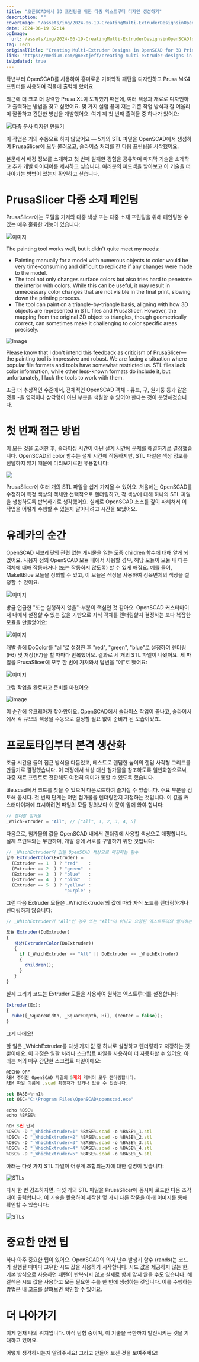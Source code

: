 ```yaml
---
title: "오픈SCAD에서 3D 프린팅을 위한 다중 엑스트루더 디자인 생성하기"
description: ""
coverImage: "/assets/img/2024-06-19-CreatingMulti-ExtruderDesignsinOpenSCADfor3DPrinting_0.png"
date: 2024-06-19 02:14
ogImage:
  url: /assets/img/2024-06-19-CreatingMulti-ExtruderDesignsinOpenSCADfor3DPrinting_0.png
tag: Tech
originalTitle: "Creating Multi-Extruder Designs in OpenSCAD for 3D Printing"
link: "https://medium.com/@nextjeff/creating-multi-extruder-designs-in-openscad-for-3d-printing-6c43a002ef64"
isUpdated: true
---
```


작년부터 OpenSCAD를 사용하여 흥미로운 기하학적 패턴을 디자인하고 Prusa MK4 프린터를 사용하여 직물에 출력해 왔어요.

최근에 더 크고 더 강력한 Prusa XL이 도착했기 때문에, 여러 색상과 재료로 디자인하고 출력하는 방법을 찾고 싶었어요. 몇 가지 실험 끝에 저는 기존 작업 방식과 잘 어울리며 깔끔하고 간단한 방법을 개발했어요. 여기 제 첫 번째 출력물 중 하나가 있어요:

![다중 분사 디자인 만들기](/assets/img/2024-06-19-CreatingMulti-ExtruderDesignsinOpenSCADfor3DPrinting_0.png)

이 작업은 거의 수동으로 하지 않았어요 — 5개의 STL 파일을 OpenSCAD에서 생성하여 PrusaSlicer에 모두 불러오고, 슬라이스 처리를 한 다음 프린팅을 시작했어요.

<!-- cozy-coder - 수평 -->

<ins class="adsbygoogle"
     style="display:block"
     data-ad-client="ca-pub-4877378276818686"
     data-ad-slot="1107185301"
     data-ad-format="auto"
     data-full-width-responsive="true"></ins>

<script>
     (adsbygoogle = window.adsbygoogle || []).push({});
</script>

본문에서 배경 정보를 소개하고 첫 번째 실패한 경험을 공유하며 마지막 기술을 소개하고 추가 개발 아이디어를 제시하고 싶습니다. 여러분의 피드백을 받아보고 이 기술을 더 나아가는 방법이 있는지 확인하고 싶습니다.

# PrusaSlicer 다중 소재 페인팅

PrusaSlicer에는 모델을 가져와 다중 색상 또는 다중 소재 프린팅을 위해 페인팅할 수 있는 매우 훌륭한 기능이 있습니다:

![이미지](/assets/img/2024-06-19-CreatingMulti-ExtruderDesignsinOpenSCADfor3DPrinting_1.png)

<!-- cozy-coder - 수평 -->

<ins class="adsbygoogle"
     style="display:block"
     data-ad-client="ca-pub-4877378276818686"
     data-ad-slot="1107185301"
     data-ad-format="auto"
     data-full-width-responsive="true"></ins>

<script>
     (adsbygoogle = window.adsbygoogle || []).push({});
</script>

The painting tool works well, but it didn't quite meet my needs:

- Painting manually for a model with numerous objects to color would be very time-consuming and difficult to replicate if any changes were made to the model.
- The tool not only changes surface colors but also tries hard to penetrate the interior with colors. While this can be useful, it may result in unnecessary color changes that are not visible in the final print, slowing down the printing process.
- The tool can paint on a triangle-by-triangle basis, aligning with how 3D objects are represented in STL files and PrusaSlicer. However, the mapping from the original 3D object to triangles, though geometrically correct, can sometimes make it challenging to color specific areas precisely.

![Image](/assets/img/2024-06-19-CreatingMulti-ExtruderDesignsinOpenSCADfor3DPrinting_2.png)

Please know that I don't intend this feedback as criticism of PrusaSlicer—the painting tool is impressive and robust. We are facing a situation where popular file formats and tools have somewhat restricted us. STL files lack color information, while other less-known formats do include it, but unfortunately, I lack the tools to work with them.

<!-- cozy-coder - 수평 -->

<ins class="adsbygoogle"
     style="display:block"
     data-ad-client="ca-pub-4877378276818686"
     data-ad-slot="1107185301"
     data-ad-format="auto"
     data-full-width-responsive="true"></ins>

<script>
     (adsbygoogle = window.adsbygoogle || []).push({});
</script>

조금 더 추상적인 수준에서, 전체적인 OpenSCAD 객체 - 큐브, 구, 원기둥 등과 같은 것들 -을 영역이나 삼각형이 아닌 부분을 색칠할 수 있어야 한다는 것이 분명해졌습니다.

# 첫 번째 접근 방법

이 모든 것을 고려한 후, 슬라이싱 시간이 아닌 설계 시간에 문제를 해결하기로 결정했습니다. OpenSCAD의 color 함수는 설계 시간에 작동하지만, STL 파일은 색상 정보를 전달하지 않기 때문에 미리보기로만 유용합니다:

![](/assets/img/2024-06-19-CreatingMulti-ExtruderDesignsinOpenSCADfor3DPrinting_3.png)

<!-- cozy-coder - 수평 -->

<ins class="adsbygoogle"
     style="display:block"
     data-ad-client="ca-pub-4877378276818686"
     data-ad-slot="1107185301"
     data-ad-format="auto"
     data-full-width-responsive="true"></ins>

<script>
     (adsbygoogle = window.adsbygoogle || []).push({});
</script>

PrusaSlicer에 여러 개의 STL 파일을 쉽게 가져올 수 있어요. 처음에는 OpenSCAD를 수정하여 특정 색상의 객체만 선택적으로 렌더링하고, 각 색상에 대해 하나의 STL 파일을 생성하도록 반복하기로 생각했어요. 실제로 OpenSCAD 소스를 깊이 파헤쳐서 이 작업을 어떻게 수행할 수 있는지 알아내려고 시간을 보냈어요.

# 유레카의 순간

OpenSCAD 서브레딧의 관련 없는 게시물을 읽는 도중 children 함수에 대해 알게 되었어요. 사용자 정의 OpenSCAD 모듈 내에서 사용할 경우, 해당 모듈이 모듈 내 다른 객체에 대해 작동하거나 (또는 작동하지 않도록) 할 수 있게 해줘요. 예를 들어, MakeItBlue 모듈을 정의할 수 있고, 이 모듈은 색상을 사용하여 정육면체의 색상을 설정할 수 있어요:

![이미지](/assets/img/2024-06-19-CreatingMulti-ExtruderDesignsinOpenSCADfor3DPrinting_4.png)

<!-- cozy-coder - 수평 -->

<ins class="adsbygoogle"
     style="display:block"
     data-ad-client="ca-pub-4877378276818686"
     data-ad-slot="1107185301"
     data-ad-format="auto"
     data-full-width-responsive="true"></ins>

<script>
     (adsbygoogle = window.adsbygoogle || []).push({});
</script>

방금 언급한 "또는 실행하지 않을"-부분이 핵심인 것 같아요. OpenSCAD 커스터마이저 내에서 설정할 수 있는 값을 기반으로 자식 객체를 렌더링할지 결정하는 보다 복잡한 모듈을 만들었어요:

![이미지](/assets/img/2024-06-19-CreatingMulti-ExtruderDesignsinOpenSCADfor3DPrinting_5.png)

개발 중에 DoColor를 "all"로 설정한 후 "red", "green", "blue"로 설정하여 렌더링(F6) 및 저장(F7)을 할 때마다 반복했어요. 결과로 세 개의 STL 파일이 나왔어요. 세 파일을 PrusaSlicer에 모두 한 번에 가져와서 답변을 "예"로 했어요:

![이미지](/assets/img/2024-06-19-CreatingMulti-ExtruderDesignsinOpenSCADfor3DPrinting_6.png)

<!-- cozy-coder - 수평 -->

<ins class="adsbygoogle"
     style="display:block"
     data-ad-client="ca-pub-4877378276818686"
     data-ad-slot="1107185301"
     data-ad-format="auto"
     data-full-width-responsive="true"></ins>

<script>
     (adsbygoogle = window.adsbygoogle || []).push({});
</script>

그럼 작업을 완료하고 준비를 마쳤어요:

![image](/assets/img/2024-06-19-CreatingMulti-ExtruderDesignsinOpenSCADfor3DPrinting_7.png)

이 순간에 유크레아가 찾아왔어요. OpenSCAD에서 슬라이스 작업이 끝나고, 슬라이서에서 각 큐브의 색상을 수동으로 설정할 필요 없이 준비가 된 모습이었죠.

# 프로토타입부터 본격 생산화

<!-- cozy-coder - 수평 -->

<ins class="adsbygoogle"
     style="display:block"
     data-ad-client="ca-pub-4877378276818686"
     data-ad-slot="1107185301"
     data-ad-format="auto"
     data-full-width-responsive="true"></ins>

<script>
     (adsbygoogle = window.adsbygoogle || []).push({});
</script>

조금 시간을 들여 접근 방식을 다듬었고, 테스트로 랜덤한 높이의 랜덤 사각형 그리드를 만들기로 결정했습니다. 이 과정에서 색상 대신 첨가물을 참조하도록 일반화함으로써, 다중 재료 프린트로 전환해도 여전히 의미가 통할 수 있도록 했습니다.

tile.scad에서 코드를 찾을 수 있으며 다운로드하여 즐기실 수 있습니다. 주요 부분을 검토해 봅시다. 첫 번째 단계는 어떤 첨가물을 렌더링할지 지정하는 것입니다. 이 값을 커스터마이저에 표시하려면 파일의 모듈 정의보다 이 문이 앞에 와야 합니다:

```js
// 렌더할 첨가물
_WhichExtruder = "All"; // ["All", 1, 2, 3, 4, 5]
```

다음으로, 첨가물의 값을 OpenSCAD 내에서 렌더링에 사용할 색상으로 매핑합니다. 실제 프린트와는 무관하며, 개발 중에 서로를 구별하기 위한 것입니다:

<!-- cozy-coder - 수평 -->

<ins class="adsbygoogle"
     style="display:block"
     data-ad-client="ca-pub-4877378276818686"
     data-ad-slot="1107185301"
     data-ad-format="auto"
     data-full-width-responsive="true"></ins>

<script>
     (adsbygoogle = window.adsbygoogle || []).push({});
</script>

```js
// _WhichExtruder의 값을 OpenSCAD 색상으로 매핑하는 함수
함수 ExtruderColor(Extruder) =
  (Extruder == 1  ) ? "red"    :
  (Extruder == 2  ) ? "green"  :
  (Extruder == 3  ) ? "blue"   :
  (Extruder == 4  ) ? "pink"   :
  (Extruder == 5  ) ? "yellow" :
                      "purple" ;
```

그런 다음 Extruder 모듈은 \_WhichExtruder의 값에 따라 자식 노드를 렌더링하거나 렌더링하지 않습니다:

```js
// _WhichExtruder가 "All"인 경우 또는 "All"이 아니고 요청된 엑스트루더와 일치하는 경우 자식 노드 렌더링

모듈 Extruder(DoExtruder)
{
   색상(ExtruderColor(DoExtruder))
   {
     if (_WhichExtruder == "All" || DoExtruder == _WhichExtruder)
     {
       children();
     }
   }
}
```

실제 그리기 코드는 Extruder 모듈을 사용하여 원하는 엑스트루더를 설정합니다:

<!-- cozy-coder - 수평 -->

<ins class="adsbygoogle"
     style="display:block"
     data-ad-client="ca-pub-4877378276818686"
     data-ad-slot="1107185301"
     data-ad-format="auto"
     data-full-width-responsive="true"></ins>

<script>
     (adsbygoogle = window.adsbygoogle || []).push({});
</script>

```js
Extruder(Ex);
{
  cube([_SquareWidth, _SquareDepth, Hi], (center = false));
}
```

그게 다에요!

할 일은 \_WhichExtruder를 다섯 가지 값 중 하나로 설정하고 렌더링하고 저장하는 것 뿐이에요. 이 과정은 일괄 처리나 스크립트 파일을 사용하여 더 자동화할 수 있어요. 아래는 저의 매우 간단한 스크립트 파일이에요:

```js
@ECHO OFF
REM 주어진 OpenSCAD 파일의 5개의 레이어 모두 렌더링합니다.
REM 파일 이름에 .scad 확장자가 있거나 없을 수 있습니다.

set BASE=%~n1%
set OSC="C:\Program Files\OpenSCAD\openscad.exe"

echo %OSC%
echo %BASE%

REM 5번 반복
%OSC% -D "_WhichExtruder=1" %BASE%.scad -o %BASE%_1.stl
%OSC% -D "_WhichExtruder=2" %BASE%.scad -o %BASE%_2.stl
%OSC% -D "_WhichExtruder=3" %BASE%.scad -o %BASE%_3.stl
%OSC% -D "_WhichExtruder=4" %BASE%.scad -o %BASE%_4.stl
%OSC% -D "_WhichExtruder=5" %BASE%.scad -o %BASE%_5.stl
```

<!-- cozy-coder - 수평 -->

<ins class="adsbygoogle"
     style="display:block"
     data-ad-client="ca-pub-4877378276818686"
     data-ad-slot="1107185301"
     data-ad-format="auto"
     data-full-width-responsive="true"></ins>

<script>
     (adsbygoogle = window.adsbygoogle || []).push({});
</script>

아래는 다섯 가지 STL 파일이 어떻게 조합되는지에 대한 설명이 있습니다:

![STLs](https://miro.medium.com/v2/resize:fit:1400/1*O6wHDBWO6m3bdy54NMMYNQ.gif)

다시 한 번 강조하자면, 다섯 개의 STL 파일을 PrusaSlicer에 동시에 로드한 다음 조각내어 출력합니다. 이 기술을 활용하여 제작한 몇 가지 다른 작품을 아래 이미지를 통해 확인할 수 있습니다:

![STLs](/assets/img/2024-06-19-CreatingMulti-ExtruderDesignsinOpenSCADfor3DPrinting_8.png)

<!-- cozy-coder - 수평 -->

<ins class="adsbygoogle"
     style="display:block"
     data-ad-client="ca-pub-4877378276818686"
     data-ad-slot="1107185301"
     data-ad-format="auto"
     data-full-width-responsive="true"></ins>

<script>
     (adsbygoogle = window.adsbygoogle || []).push({});
</script>

# 중요한 안전 팁

하나 아주 중요한 팁이 있어요. OpenSCAD의 의사 난수 발생기 함수 (rands)는 코드가 실행될 때마다 고유한 시드 값을 사용하기 시작합니다. 시드 값을 제공하지 않는 한, 기본 방식으로 사용하면 패턴이 반복되지 않고 실제로 함께 맞지 않을 수도 있습니다. 해결책은 시드 값을 사용하고 모든 필요한 수를 한 번에 생성하는 것입니다. 이를 수행하는 방법은 내 코드를 살펴보면 확인할 수 있어요.

# 더 나아가기

이게 현재 나의 위치입니다. 아직 탐험 중이며, 이 기술을 극한까지 발전시키는 것을 기대하고 있어요.

<!-- cozy-coder - 수평 -->

<ins class="adsbygoogle"
     style="display:block"
     data-ad-client="ca-pub-4877378276818686"
     data-ad-slot="1107185301"
     data-ad-format="auto"
     data-full-width-responsive="true"></ins>

<script>
     (adsbygoogle = window.adsbygoogle || []).push({});
</script>

어떻게 생각하시는지 알려주세요! 그리고 만들어 보신 것을 보여주세요!
